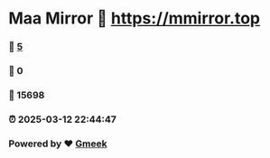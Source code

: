 # Maa Mirror :link: https://mmirror.top 
### :page_facing_up: [5](https://mmirror.top/tag.html) 
### :speech_balloon: 0 
### :hibiscus: 15698 
### :alarm_clock: 2025-03-12 22:44:47 
### Powered by :heart: [Gmeek](https://github.com/Meekdai/Gmeek)
